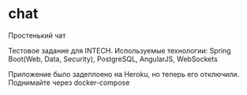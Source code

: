 # chat
Простенький чат  

Тестовое задание для INTECH.
Используемые технологии: Spring Boot(Web, Data, Security), PostgreSQL, AngularJS, WebSockets

Приложение было задеплоено на  Heroku, но теперь его отключили. Поднимайте через docker-compose
